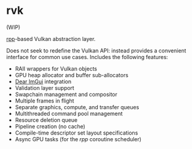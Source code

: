 # rvk

(WIP)

[rpp](https://github.com/TheNumbat/rpp)-based Vulkan abstraction layer.

Does not seek to redefine the Vulkan API: instead provides a convenient interface for common use cases.
Includes the following features:

- RAII wrappers for Vulkan objects
- GPU heap allocator and buffer sub-allocators
- [Dear ImGui](https://github.com/ocornut/imgui) integration
- Validation layer support
- Swapchain management and compositor
- Multiple frames in flight
- Separate graphics, compute, and transfer queues
- Multithreaded command pool management
- Resource deletion queue
- Pipeline creation (no cache)
- Compile-time descriptor set layout specifications
- Async GPU tasks (for the _rpp_ coroutine scheduler)
